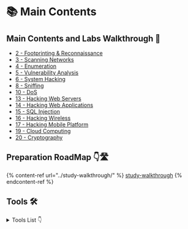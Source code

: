 # 📚 Main Contents

## Main Contents and Labs Walkthrough 🔭

* [2 - Footprinting & Reconnaissance](2-footprinting-and-recon.md)
* [3 - Scanning Networks](3-scanning-networks.md)
* [4 - Enumeration](4-enumeration.md)
* [5 - Vulnerability Analysis](5-vulnerability-analysis.md)
* [6 - System Hacking](6-system-hacking.md)
* [8 - Sniffing](8-sniffing.md)
* [10 - DoS](10-dos.md)
* [13 - Hacking Web Servers](13-hacking-web-servers.md)
* [14 - Hacking Web Applications](14-hacking-web-apps.md)
* [15 - SQL Injection](15-sql-injection.md)
* [16 - Hacking Wireless](16-hacking-wireless.md)
* [17 - Hacking Mobile Platform](17-hacking-mobile.md)
* [19 - Cloud Computing](19-cloud-computing.md)
* [20 - Cryptography](20-cryptography.md)

## Preparation RoadMap 👇🛣️

{% content-ref url="../study-walkthrough/" %}
[study-walkthrough](../study-walkthrough/)
{% endcontent-ref %}

## Tools 🛠️

<details>

<summary>Tools List 👇</summary>



* [Adb tool](../adb-tool.md)

<!---->

* [BCTextEncoder](../bctextencoder.md)

<!---->

* [Burp Suite](../burp-suite.md)

<!---->

* [Cewl](../cewl.md)

<!---->

* [Crunch](../crunch.md)

<!---->

* [Dirb](../dirb.md)

<!---->

* [Enum4linux](../enum4linux.md)

<!---->

* [Gobuster](../gobuster.md)

<!---->

* [Hashcalc](../hashcalc.md)

<!---->

* [Hashcat](../hashcat.md)

<!---->

* [Hping3](../hping3.md)

<!---->

* [Hydra](../hydra.md)

<!---->

* [John the Ripper](../john-the-ripper.md)

<!---->

* [Metasploit](../metasploit.md)

<!---->

* [Md5 Calculator](../md5-calculator.md)

<!---->

* [Nikto](../nikto.md)

<!---->

* [Nmap](../nmap.md)

<!---->

* [OpenStego](../openstego.md)

<!---->

* [QuickStego](../quickstego.md)

<!---->

* [RainbowCrack](../rainbowcrack.md)

<!---->

* [Responder LLMNR](../responder-llmnr.md)

<!---->

* [Searchsploit](../searchsploit.md)

<!---->

* [Snow](../snow.md)

<!---->

* [Stego](../stego.md)

<!---->

* [Sqlmap](../sqlmap.md)

<!---->

* [Steghide](../steghide.md)

<!---->

* [Stegimage](../stegimage.md)

<!---->

* [Veracrypt](../veracrypt.md)

<!---->

* [Wireshark or Tcpdump](../wireshark-or-tcpdump.md)

<!---->

* [Wpscan](../wpscan.md)

<!---->

* [Zap](../zap.md)

</details>
